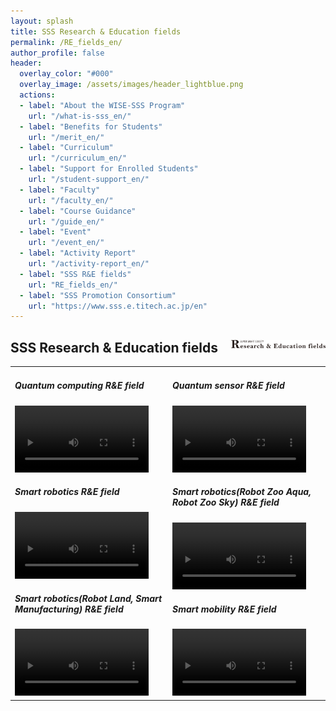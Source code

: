 ```yaml
---
layout: splash
title: SSS Research & Education fields
permalink: /RE_fields_en/
author_profile: false
header:
  overlay_color: "#000"
  overlay_image: /assets/images/header_lightblue.png
  actions:
  - label: "About the WISE-SSS Program"
    url: "/what-is-sss_en/"
  - label: "Benefits for Students"
    url: "/merit_en/"
  - label: "Curriculum"
    url: "/curriculum_en/"
  - label: "Support for Enrolled Students"
    url: "/student-support_en/"
  - label: "Faculty"
    url: "/faculty_en/"
  - label: "Course Guidance"
    url: "/guide_en/"
  - label: "Event"
    url: "/event_en/"
  - label: "Activity Report"
    url: "/activity-report_en/"
  - label: "SSS R&E fields"
    url: "RE_fields_en/"
  - label: "SSS Promotion Consortium"
    url: "https://www.sss.e.titech.ac.jp/en"
---
```


## SSS Research & Education fields  <img src="/assets/images/logo_R&E.png" width="30%" height="30%" align="right"/>

<table style="border:none;" width="100%">
    <td style="border:none;" width="50%">

<h5>Quantum computing R&E field</h5>
<video width="90%" src="/video/quantum_computer.m4v" controls></video>

<h5>Smart robotics R&E field</h5>
<video width="90%" src="/video/robotics.m4v" controls></video>

<h5>Smart robotics(Robot Land, Smart Manufacturing) R&E field</h5>
<video width="90%" src="/video/robotics_l_m.m4v" controls></video>

</td>
<td style="border:none;" width="50%">

<h5>Quantum sensor R&E field</h5>
<video width="90%" src="/video/quantum_sensor.m4v" controls></video>

<h5>Smart robotics(Robot Zoo Aqua, Robot Zoo Sky) R&E field</h5>
<video width="90%" src="/video/robotics_a_s.m4v" controls></video>

<h5>Smart mobility R&E field</h5>
<video width="90%" src="/video/mobility.m4v" controls></video>

</td>
</table>
